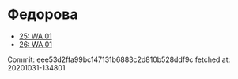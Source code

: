 # Федорова
- [25: WA 01](25.md)
- [26: WA 01](26.md)

Commit: eee53d2ffa99bc147131b6883c2d810b528ddf9c
 fetched at: 20201031-134801
